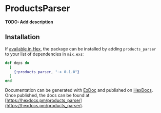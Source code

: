 # ProductsParser

**TODO: Add description**

## Installation

If [available in Hex](https://hex.pm/docs/publish), the package can be installed
by adding `products_parser` to your list of dependencies in `mix.exs`:

```elixir
def deps do
  [
    {:products_parser, "~> 0.1.0"}
  ]
end
```

Documentation can be generated with [ExDoc](https://github.com/elixir-lang/ex_doc)
and published on [HexDocs](https://hexdocs.pm). Once published, the docs can
be found at [https://hexdocs.pm/products_parser](https://hexdocs.pm/products_parser).

